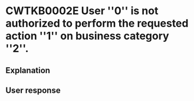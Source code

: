 # CWTKB0002E User ''0'' is not authorized to perform the requested action ''1'' on business category ''2''.

## Explanation

## User response